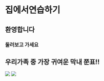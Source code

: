 # 집에서연습하기
## 환영합니다
### 둘러보고 가세요
## 우리가족 중 가장 귀여운 막내 쭌표!!
[![](https://lh3.googleusercontent.com/hNGEf4_KzMYBWYTYCsdHl6oVKjB1mXxcdIwmN74AejPI3fHCw5zgePyiWH0eqNAziljrD_LnGvWgAlfqBFP8t5h1WG8KjxkM1NaK023yRc987vkCiLH-luSriVE3QgRxJD9RtgP8g9GrTudKP3uR0PNK3Fg_MsgKXv7Lchi-G1UI5RfTO4iCBONZLKoJlfuxfuQ6A1Lj_quJQm5uP7Ps5oKgcxJi_MATCdH1oyCr8QWdhLydb_cOgSyeaU1CP938B8tt3eeGrrac7pmk4ZwJqAH0IbxNwhYW5qeIDpljkK5_38xy__ZJiSOx7DuuLOVGD33wUwqgiLZtOaKorOCQrlRSPcLd8Vt-OfxvAS0BdgScsmvf6I61CWDLcKAXezVFJNkTQOTXr1A12Fs3dMd0AGwbVXdFMTgjw4_bJSXqHnjrRcTTxVU-zkGueQtKDqOBE5FN0Pvn0VBczn2E95o3kr7mvy4K_PpGQKWNOIlTuBgTy5-Wmqw1sTB6z0HUyMDzlvxUfZaquTVEZBTGRTmtLhB1Xl0f4Q62rzPn2yElXuzRwDRTzkSjwAXnVeipYdyAWn_nGlvxlsENhtYbC6-qUYkhlqLVeb1Y-jsmtr3i6y72bO3Ck_HZabWoXYZ1y55O1nGyMh8Ssm5hT3ekWgKBWTrJ4neEqPx2PVgqpQVdeFza0j4vh0VtQ9ikpL35=w598-h797-no?authuser=0)](https://lh3.googleusercontent.com/yNogec3JVkX8QdPMZb7XO3v7c0YU-HFbY7oT_L-qaBBnClgtgV0QuEvT99ioWkF3EPd1fZdbgvQyoORfJQVnPN_bUJmFMoFKMexXCOuld-Ub96W7Q1SeIJmo70mi_uSk2FYRnRxpDISp64OTALNOX8PxKDLWsIv4-8lrSM-DqiAjHUReB2r5HPIIsKBCIUb0Ez3omkSpnkTjT2iZhSDmbEX02laMQrTkAjqFJ4C564-k8AAyvXooYbasgc2n61gz2Z9_No0CONKSsr6BeyQJr-pa8C8XYRkpHpobXkqeLg_QXjBnCNQd4_Lwc4ci95eCjdc9nw97i7OomY0q9jxASPzy7aJ52gbZJgfipyn3xTBNa0xY9tqnEJjDZKhRFQOS_rjbXRnFrqNxeeHfC75jLNvJQUcL0ie_9OiBqPzQcWSEINSDhd851PLjvDhSa081chVRDEEe2BvwG0YgvG42dfx0FN28_wwZQza4HFjNVN15sdBX2IAs5PADLYdl0cxGWzq60xYxd7WylZCveif5WZ94iIBEYr0G0P9EjQunje0D9EMMeskqsWUUxkIb-qC5u6sZl2QzJ-DRQ1_vILAAqmo6bn4TZ_0y4GLd9QZUrelCnoJ1z0SiEqNrNnHX4IoLVPCuqzk5mWUdzJcMVwQcpM4cjxNdMC_f5br9TUFrvijK2aMuxm3ZXay72G51=w368-h677-no?authuser=0)
[![](https://lh3.googleusercontent.com/yeKrMP40896TzR21uiaQl2qqaCXbHilMo6YkIL3LoyY3USVZL2uH-XhsCTf8Ihu8POG4MmrRFlNncHqm-hvt63QkGT50fjVKVokcTGh9JzGSs04wKB8lp6hDIHV29238umazZ60FH1n3tk0ns-2HN5KYF1FyDoO-7jVh580RqrZB1Ie8isIiYw5XQzh78WtSGltWKMsU6NS5xFXaIUYM9I7IEHyP5Rqtj7Bj8DiNO1iS6w-aslq_E73yrLhQjIDFnU1HMYN8UASMJPW22sTNYwSBIHNIb5Db9VvZE2hudAZegZl3oxgb0GnJsZBp2_nT8LEAZq2I1LermwK_KavjPS3aPZHHBZAW92nZuw0JqGGOeKPojqs-hrfjPgwZGbt_qXKTuUriE8Az4zGxB8wNDuQHzBixm0_n7-QTSeAHYeKm3Z7z6-0nErEZoOP0JUprwWQ-mU_zwka-4NtBEovS26a7EDz2gmDMzH7y2PQ6HKGBi_qodBrJBxD4Goha-C0J5catGKds2Q0svCWj5ilbQ9buSyrdzucvKgTK_MnaCKNCnRVFytGtPB_0J9wEpLozyw5imwXysPTyarYtRminSYiwrD167GiH7hgVJVksMK48umovp3KE5cRx_YY9GO2JdWZYXLo9ZZwTR5Zj3R3sSETrfi48zVk9NvmdAAt0m_FOx0R8dHUetCAakoKx=w561-h748-no?authuser=0)](https://photos.app.goo.gl/ExAcKDaWAbw7YMmv8)
